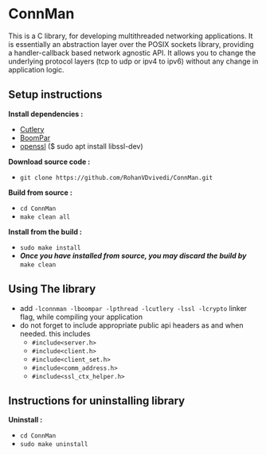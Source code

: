 # ConnMan
This is a C library, for developing multithreaded networking applications.
It is essentially an abstraction layer over the POSIX sockets library, providing a handler-callback based network agnostic API.
It allows you to change the underlying protocol layers (tcp to udp or ipv4 to ipv6) without any change in application logic.

## Setup instructions
**Install dependencies :**
 * [Cutlery](https://github.com/RohanVDvivedi/Cutlery)
 * [BoomPar](https://github.com/RohanVDvivedi/BoomPar)
 * [openssl](https://github.com/openssl/openssl)  ($ sudo apt install libssl-dev)

**Download source code :**
 * `git clone https://github.com/RohanVDvivedi/ConnMan.git`

**Build from source :**
 * `cd ConnMan`
 * `make clean all`

**Install from the build :**
 * `sudo make install`
 * ***Once you have installed from source, you may discard the build by*** `make clean`

## Using The library
 * add `-lconnman -lboompar -lpthread -lcutlery -lssl -lcrypto` linker flag, while compiling your application
 * do not forget to include appropriate public api headers as and when needed. this includes
   * `#include<server.h>`
   * `#include<client.h>`
   * `#include<client_set.h>`
   * `#include<comm_address.h>`
   * `#include<ssl_ctx_helper.h>`

## Instructions for uninstalling library

**Uninstall :**
 * `cd ConnMan`
 * `sudo make uninstall`
